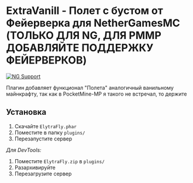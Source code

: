 # ExtraVanill - Полет с бустом от Фейерверка для NetherGamesMC (ТОЛЬКО ДЛЯ NG, ДЛЯ PMMP ДОБАВЛЯЙТЕ ПОДДЕРЖКУ ФЕЙЕРВЕРКОВ)

[![NG Support](https://img.shields.io/badge/NetherGamesMC-1.20--1.21.84-orange.svg)](https://github.com/NetherGamesMC/PocketMine-MP)

Плагин добавляет функционал "Полета" аналогичный ванильному майнкрафту, так как в PocketMine-MP я такого не встречал, то держите

## Установка
1. Скачайте `ElytraFly.phar`
2. Поместите в папку `plugins/`
3. Перезапустите сервер

*Для DevTools:*
1. Поместите `ElytraFly.zip` в `plugins/`
2. Разархивируйте
3. Перезагрузите сервер
